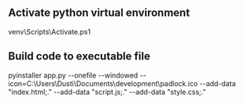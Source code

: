 ## Activate python virtual environment
venv\Scripts\Activate.ps1

## Build code to executable file
pyinstaller app.py --onefile --windowed --icon=C:\Users\Dusti\Documents\development\padlock.ico --add-data "index.html;." --add-data "script.js;." --add-data "style.css;."